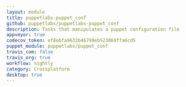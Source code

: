 ```yaml
---
layout: module
title: puppetlabs-puppet_conf
github: puppetlabs/puppetlabs-puppet_conf
description: Tasks that manipulates a puppet configuration file
appveyor: true
codecov_token: ef8ebfa9632b46799eb523869ffa6cd5
puppet_module: puppetlabs/puppet_conf
travis_com: false
travis_org: true
workflow: nightly
category: Crossplatform
desktop: true
---
```

